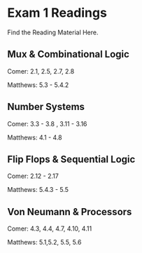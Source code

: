 # Exam 1 Readings

Find the Reading Material Here. 

## Mux & Combinational Logic

Comer: 2.1, 2.5, 2.7, 2.8

Matthews: 5.3 - 5.4.2

## Number Systems 

Comer: 3.3 - 3.8 , 3.11 - 3.16

Matthews: 4.1 - 4.8 

## Flip Flops & Sequential Logic

Comer: 2.12 - 2.17

Matthews: 5.4.3 - 5.5

## Von Neumann & Processors

Comer: 4.3, 4.4, 4.7, 4.10, 4.11

Matthews: 5.1,5.2, 5.5, 5.6